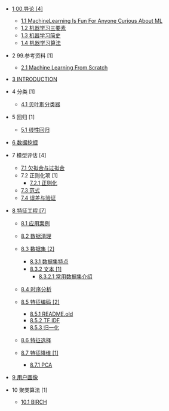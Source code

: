   - [1 00.导论 [4]](/00.导论/README.md)
    - [1.1 MachineLearning Is Fun For Anyone Curious About ML](/00.导论/MachineLearning-Is-Fun-For-Anyone-Curious-About-ML.md)
    - [1.2 机器学习三要素](/00.导论/机器学习三要素.md)
    - [1.3 机器学习简史](/00.导论/机器学习简史.md)
    - [1.4 机器学习算法](/00.导论/机器学习算法.md)
  - 2 99.参考资料 [1]
    - [2.1 Machine Learning From Scratch](/99.参考资料/Machine%20Learning%20From%20Scratch/README.md)
      
  - [3 INTRODUCTION](/INTRODUCTION.md)
  - 4 分类 [1]
    - [4.1 贝叶斯分类器](/分类/贝叶斯分类器.md)
  - 5 回归 [1]
    - [5.1 线性回归](/回归/线性回归.md)
  - [6 数据挖掘](/数据挖掘/README.md)
    
  - 7 模型评估 [4]
    - [7.1 欠拟合与过拟合](/模型评估/欠拟合与过拟合.md)
    - 7.2 正则化项 [1]
      - [7.2.1 正则化](/模型评估/正则化项/正则化.md)
    - [7.3 范式](/模型评估/范式.md)
    - [7.4 误差与验证](/模型评估/误差与验证.md)
  - [8 特征工程 [7]](/特征工程/README.md)
    - [8.1 应用案例](/特征工程/应用案例/README.md)
      
    - [8.2 数据清理](/特征工程/数据清理/README.md)
      
    - [8.3 数据集 [2]](/特征工程/数据集/README.md)
      - [8.3.1 数据集特点](/特征工程/数据集/数据集特点.md)
      - [8.3.2 文本 [1]](/特征工程/数据集/文本/README.md)
        - [8.3.2.1 常用数据集介绍](/特征工程/数据集/文本/常用数据集介绍.md)
    - [8.4 时序分析](/特征工程/时序分析/README.md)
      
    - [8.5 特征编码 [2]](/特征工程/特征编码/README.md)
      - [8.5.1 README.old](/特征工程/特征编码/README.old.md)
      - [8.5.2 TF IDF](/特征工程/特征编码/TF-IDF.md)
      - [8.5.3 归一化](/特征工程/特征编码/归一化.md)
    - [8.6 特征选择](/特征工程/特征选择/README.md)
      
    - [8.7 特征降维 [1]](/特征工程/特征降维/README.md)
      - [8.7.1 PCA](/特征工程/特征降维/PCA.md)
  - [9 用户画像](/用户画像/README.md)
    
  - 10 聚类算法 [1]
    - [10.1 BIRCH](/聚类算法/BIRCH.md)
